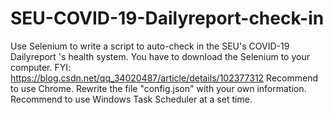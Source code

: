 # SEU-COVID-19-Dailyreport-check-in
Use Selenium to write a script to auto-check in the SEU's COVID-19 Dailyreport 's health system.
You have to download the Selenium to your computer. FYI: https://blog.csdn.net/qq_34020487/article/details/102377312
Recommend to use Chrome.
Rewrite the file "config.json" with your own information.
Recommend to use Windows Task Scheduler at a set time.

